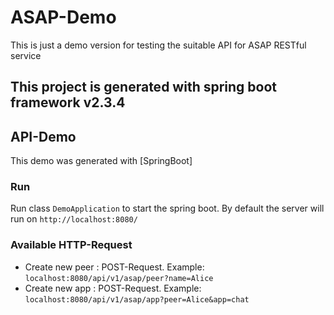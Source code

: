 # ASAP-Demo
This is just a demo version for testing the suitable API for ASAP RESTful service

## This project is generated with spring boot framework v2.3.4

## API-Demo
This demo was generated with [SpringBoot]

### Run

Run class `DemoApplication` to start the spring boot. By default the server will run on `http://localhost:8080/`

### Available HTTP-Request
- Create new peer : POST-Request. Example: `localhost:8080/api/v1/asap/peer?name=Alice`
- Create new app : POST-Request. Example: `localhost:8080/api/v1/asap/app?peer=Alice&app=chat`



